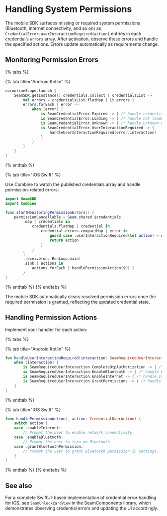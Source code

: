 # Handling System Permissions

The mobile SDK surfaces missing or required system permissions (Bluetooth, internet connectivity, and so on) as `CredentialError.userInteractionRequired(action)` entries in each credential’s `errors` array. After activation, observe these errors and handle the specified actions. Errors update automatically as requirements change.

## Monitoring Permission Errors

{% tabs %}

{% tab title="Android Kotlin" %}
```kotlin
coroutineScope.launch {
    SeamSDK.getInstance().credentials.collect { credentialsList ->
        val errors = credentialsList.flatMap { it.errors }
        errors.forEach { error ->
            when (error) {
                is SeamCredentialError.Expired -> { /* handle credential expiration error */}
                is SeamCredentialError.Loading -> { /* handle not loaded yet */ }
                is SeamCredentialError.Unknown -> { /* handle unknown error */}
                is SeamCredentialError.UserInteractionRequired -> {
                    handleUserInteractionRequired(error.interaction)
                }
            }
        }
    }
}
```
{% endtab %}

{% tab title="iOS Swift" %}

Use Combine to watch the published credentials array and handle permission-related errors:


```swift
import SeamSDK
import Combine

func startMonitoringPermissionErrors() {
    permissionCancellable = Seam.shared.$credentials
        .map { credentials in
            credentials.flatMap { credential in
                credential.errors.compactMap { error in
                    guard case .userInteractionRequired(let action) = error else { return nil }
                    return action
                }
            }
        }
        .receive(on: RunLoop.main)
        .sink { actions in
            actions.forEach { handlePermissionAction($0) }
        }
}
```
{% endtab %}
{% endtabs %}


The mobile SDK automatically clears resolved permission errors once the required permission is granted, reflecting the updated credential state.

## Handling Permission Actions

Implement your handler for each action:

{% tabs %}

{% tab title="Android Kotlin" %}
```kotlin
fun handleUserInteractionRequired(interaction: SeamRequiredUserInteraction) {
    when (interaction) {
        is SeamRequiredUserInteraction.CompleteOtpAuthorization -> { /* handle OTP authorization */ }
        is SeamRequiredUserInteraction.EnableBluetooth -> { /* handle Bluetooth error */ }
        is SeamRequiredUserInteraction.EnableInternet -> { /* handle Internet connection error*/ }
        is SeamRequiredUserInteraction.GrantPermissions -> { /* handle permissions error*/ }
    }
}
```
{% endtab %}

{% tab title="iOS Swift" %}
```swift
func handlePermissionAction(_ action: CredentialUserAction) {
    switch action {
    case .enableInternet:
        // Prompt the user to enable network connectivity.
    case .enableBluetooth:
        // Prompt the user to turn on Bluetooth.
    case .grantBluetoothPermission:
        // Prompt the user to grant Bluetooth permission in Settings.
    }
}
```
{% endtab %}
{% endtabs %}


## See also

For a complete SwiftUI-based implementation of credential error handling for iOS, see `SeamUnlockCardView` in the SeamComponents library, which demonstrates observing credential errors and updating the UI accordingly.
